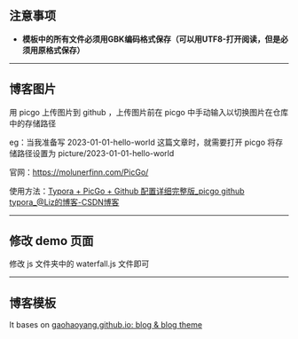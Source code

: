## 注意事项

- **模板中的所有文件必须用GBK编码格式保存（可以用UTF8-打开阅读，但是必须用原格式保存）**



---



## 博客图片

用 picgo 上传图片到 github ，上传图片前在 picgo 中手动输入以切换图片在仓库中的存储路径

eg：当我准备写 2023-01-01-hello-world 这篇文章时，就需要打开 picgo 将存储路径设置为 picture/2023-01-01-hello-world

官网：https://molunerfinn.com/PicGo/

使用方法：[Typora + PicGo + Github 配置详细完整版_picgo github typora_@Liz的博客-CSDN博客](https://blog.csdn.net/m0_46153394/article/details/126327183)



---



## 修改 demo 页面

修改 js 文件夹中的 waterfall.js 文件即可



---



## 博客模板

It bases on [gaohaoyang.github.io: blog & blog theme](https://github.com/Gaohaoyang/gaohaoyang.github.io)


